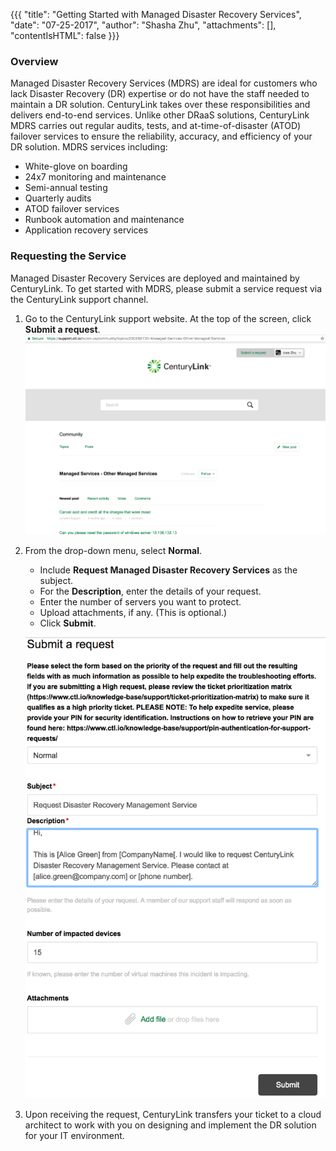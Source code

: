 {{{
  "title": "Getting Started with Managed Disaster Recovery Services",
  "date": "07-25-2017",
  "author": "Shasha Zhu",
  "attachments": [],
 "contentIsHTML": false
}}}

### Overview
Managed Disaster Recovery Services (MDRS) are ideal for customers who lack Disaster Recovery (DR) expertise or do not have the staff needed to maintain a DR solution. CenturyLink takes over these responsibilities and delivers end-to-end services. Unlike other DRaaS solutions, CenturyLink MDRS carries out regular audits, tests, and at-time-of-disaster (ATOD) failover services to ensure the reliability, accuracy, and efficiency of your DR solution. MDRS services including:

* White-glove on boarding
* 24x7 monitoring and maintenance
* Semi-annual testing
* Quarterly audits
* ATOD failover services
* Runbook automation and maintenance
* Application recovery services

### Requesting the Service
Managed Disaster Recovery Services are deployed and maintained by CenturyLink. To get started with MDRS, please submit a service request via the CenturyLink support channel.

1. Go to the CenturyLink support website. At the top of the screen, click **Submit a request**.
   ![Support Website](../images/drms-website.png)

2. From the drop-down menu, select **Normal**.
   * Include **Request Managed Disaster Recovery Services** as the subject.
   * For the **Description**, enter the details of your request.
   * Enter the number of servers you want to protect.
   * Upload attachments, if any. (This is optional.)
   * Click **Submit**.

   ![Service Request Form](../images/drms-request.png)

3. Upon receiving the request, CenturyLink transfers your ticket to a cloud architect to work with you on designing and implement the DR solution for your IT environment.
